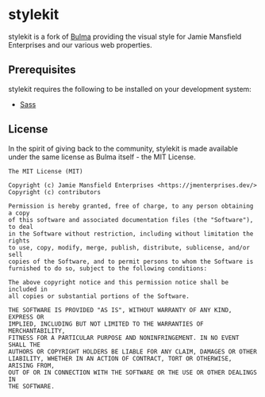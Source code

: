 stylekit
========

stylekit is a fork of [Bulma] providing the visual style for Jamie Mansfield Enterprises
and our various web properties.

## Prerequisites

stylekit requires the following to be installed on your development system:

- [Sass]

## License

In the spirit of giving back to the community, stylekit is made available under the same
license as Bulma itself - the MIT License.

```
The MIT License (MIT)

Copyright (c) Jamie Mansfield Enterprises <https://jmenterprises.dev/>
Copyright (c) contributors

Permission is hereby granted, free of charge, to any person obtaining a copy
of this software and associated documentation files (the "Software"), to deal
in the Software without restriction, including without limitation the rights
to use, copy, modify, merge, publish, distribute, sublicense, and/or sell
copies of the Software, and to permit persons to whom the Software is
furnished to do so, subject to the following conditions:

The above copyright notice and this permission notice shall be included in
all copies or substantial portions of the Software.

THE SOFTWARE IS PROVIDED "AS IS", WITHOUT WARRANTY OF ANY KIND, EXPRESS OR
IMPLIED, INCLUDING BUT NOT LIMITED TO THE WARRANTIES OF MERCHANTABILITY,
FITNESS FOR A PARTICULAR PURPOSE AND NONINFRINGEMENT. IN NO EVENT SHALL THE
AUTHORS OR COPYRIGHT HOLDERS BE LIABLE FOR ANY CLAIM, DAMAGES OR OTHER
LIABILITY, WHETHER IN AN ACTION OF CONTRACT, TORT OR OTHERWISE, ARISING FROM,
OUT OF OR IN CONNECTION WITH THE SOFTWARE OR THE USE OR OTHER DEALINGS IN
THE SOFTWARE.
```


[Bulma]: https://bulma.io/
[Sass]: https://sass-lang.com/install
